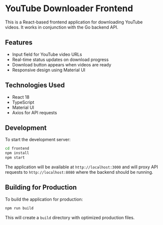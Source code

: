 # YouTube Downloader Frontend

This is a React-based frontend application for downloading YouTube videos. It works in conjunction with the Go backend API.

## Features

- Input field for YouTube video URLs
- Real-time status updates on download progress
- Download button appears when videos are ready
- Responsive design using Material UI

## Technologies Used

- React 18
- TypeScript
- Material UI
- Axios for API requests

## Development

To start the development server:

```bash
cd frontend
npm install
npm start
```

The application will be available at `http://localhost:3000` and will proxy API requests to `http://localhost:8080` where the backend should be running.

## Building for Production

To build the application for production:

```bash
npm run build
```

This will create a `build` directory with optimized production files.
